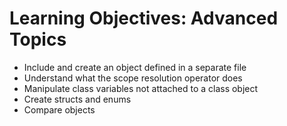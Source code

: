 # Learning Objectives: Advanced Topics
- Include and create an object defined in a separate file
- Understand what the scope resolution operator does
- Manipulate class variables not attached to a class object
- Create structs and enums
- Compare objects